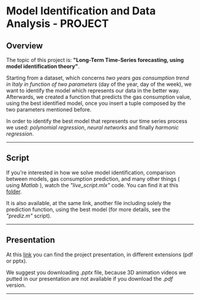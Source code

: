 # Model Identification and Data Analysis - PROJECT

## Overview
The topic of this project is: **"Long-Term Time-Series forecasting, using model identification theory"**. 

Starting from a dataset, which concerns *two years gas consumption trend in Italy in function of two parameters* (day of the year, day of the week), we want to identify the model which represents our data in the better way. 
Afterwards, we created a function that predicts the gas consumption value, using the best identified model, once you insert a tuple composed by the two parameters mentioned before.

In order to identify the best model that represents our time series process we used: *polynomial regression*, *neural networks* and finally *harmonic regression*.

***

## Script
If you're interested in how we solve model identification, comparison between models, gas consumption prediction, and many other things ( using *Matlab* ), watch the *"live_script.mlx"* code. 
You can find it at this [folder](https://github.com/filsky0599/Progetto-IMAD/tree/main/Scripts).

It is also available, at the same link, another file including solely the prediction function, using the best model (for more details, see the *"prediz.m"* script).

*** 

## Presentation
At this [link](https://github.com/filsky0599/Progetto-IMAD/tree/main/Presentation/FileExtension) you can find the project presentation, in different extensions (pdf or pptx).

We suggest you downloading *.pptx* file, because 3D animation videos we putted in our presentation are not available if you download the *.pdf* version.

***
